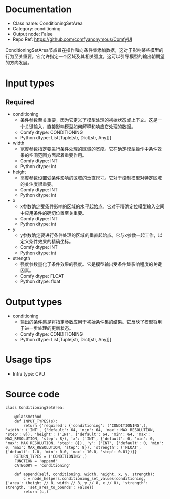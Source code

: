 # Documentation
- Class name: ConditioningSetArea
- Category: conditioning
- Output node: False
- Repo Ref: https://github.com/comfyanonymous/ComfyUI

ConditioningSetArea节点旨在操作和向条件集添加数据，这对于影响某些模型的行为至关重要。它允许指定一个区域及其相关强度，这可以引导模型的输出朝期望的方向发展。

# Input types
## Required
- conditioning
    - 条件参数至关重要，因为它定义了模型处理的初始状态或上下文。这是一个关键输入，直接影响模型如何解释和响应它处理的数据。
    - Comfy dtype: CONDITIONING
    - Python dtype: List[Tuple[str, Dict[str, Any]]]
- width
    - 宽度参数指定要进行条件处理的区域的宽度。它在确定模型操作中条件效果的空间范围方面起着重要作用。
    - Comfy dtype: INT
    - Python dtype: int
- height
    - 高度参数设置受条件影响的区域的垂直尺寸。它对于控制模型对特定区域的关注度很重要。
    - Comfy dtype: INT
    - Python dtype: int
- x
    - x参数确定受条件影响的区域的水平起始点。它对于精确定位模型输入空间中应用条件的确切位置至关重要。
    - Comfy dtype: INT
    - Python dtype: int
- y
    - y参数确定要进行条件处理的区域的垂直起始点。它与x参数一起工作，以定义条件效果的精确坐标。
    - Comfy dtype: INT
    - Python dtype: int
- strength
    - 强度参数量化了条件效果的强度。它是模型输出受条件集影响程度的关键因素。
    - Comfy dtype: FLOAT
    - Python dtype: float

# Output types
- conditioning
    - 输出的条件集是将指定参数应用于初始条件集的结果。它反映了模型将用于进一步处理的更新状态。
    - Comfy dtype: CONDITIONING
    - Python dtype: List[Tuple[str, Dict[str, Any]]]

# Usage tips
- Infra type: CPU

# Source code
```
class ConditioningSetArea:

    @classmethod
    def INPUT_TYPES(s):
        return {'required': {'conditioning': ('CONDITIONING',), 'width': ('INT', {'default': 64, 'min': 64, 'max': MAX_RESOLUTION, 'step': 8}), 'height': ('INT', {'default': 64, 'min': 64, 'max': MAX_RESOLUTION, 'step': 8}), 'x': ('INT', {'default': 0, 'min': 0, 'max': MAX_RESOLUTION, 'step': 8}), 'y': ('INT', {'default': 0, 'min': 0, 'max': MAX_RESOLUTION, 'step': 8}), 'strength': ('FLOAT', {'default': 1.0, 'min': 0.0, 'max': 10.0, 'step': 0.01})}}
    RETURN_TYPES = ('CONDITIONING',)
    FUNCTION = 'append'
    CATEGORY = 'conditioning'

    def append(self, conditioning, width, height, x, y, strength):
        c = node_helpers.conditioning_set_values(conditioning, {'area': (height // 8, width // 8, y // 8, x // 8), 'strength': strength, 'set_area_to_bounds': False})
        return (c,)
```